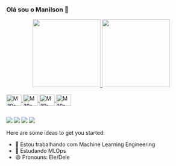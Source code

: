 ### Olá sou o Manilson 👋

<div align="center">
  <a href="https://github.com/mlussati">
  <img height="180em" src="https://github-readme-stats.vercel.app/api?username=mlussati&show_icons=true&theme=algolia&include_all_commits=true&count_private=true"/>
  <img height="180em" src="https://github-readme-stats.vercel.app/api/top-langs/?username=mlussati&layout=compact&langs_count=7&theme=algolia"/>
</div>
<div style="display: inline_block"><br>
  <img align="center" alt="Man-Ku" height="30" width="40" src="https://cdn.jsdelivr.net/gh/devicons/devicon/icons/kubernetes/kubernetes-plain-wordmark.svg">
  <img align="center" alt="Man-Docker" height="30" width="40" src="https://cdn.jsdelivr.net/gh/devicons/devicon/icons/docker/docker-original-wordmark.svg">
  <img align="center" alt="Man-Jen" height="30" width="40" src="https://cdn.jsdelivr.net/gh/devicons/devicon/icons/jenkins/jenkins-original.svg">
  <img align="center" alt="Man-Python" height="30" width="40" src="https://cdn.jsdelivr.net/gh/devicons/devicon/icons/python/python-original.svg">
</div>
  
##
<div> 
  <a href="https://www.youtube.com/channel/UCUUFXfP7yc1pGC9h3oASYyQ" target="_blank"><img src="https://img.shields.io/badge/YouTube-FF0000?style=for-the-badge&logo=youtube&logoColor=white" target="_blank"></a>
  <a href="https://www.instagram.com/mlussati_" target="_blank"><img src="https://img.shields.io/badge/-Instagram-%23E4405F?style=for-the-badge&logo=instagram&logoColor=white" target="_blank"></a>
  <a href="https://www.linkedin.com/in/manilson-lussati" target="_blank"><img src="https://img.shields.io/badge/-LinkedIn-%230077B5?style=for-the-badge&logo=linkedin&logoColor=white" target="_blank"></a>
  <a href="https://twitter.com/mlussati_" target="_blank"><img src="https://img.shields.io/badge/Twitter-1DA1F2?style=for-the-badge&logo=twitter&logoColor=white" target="_blank"></a>

</div>
  
Here are some ideas to get you started:

- 🔭 Estou trabalhando com Machine Learning Engineering
- 🌱 Estudando MLOps
- 😄 Pronouns: Ele/Dele
